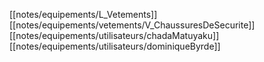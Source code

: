[[notes/equipements/L_Vetements]] [[notes/equipements/vetements/V_ChaussuresDeSecurite]] [[notes/equipements/utilisateurs/chadaMatuyaku]]
[[notes/equipements/utilisateurs/dominiqueByrde]]